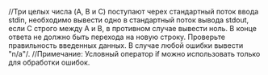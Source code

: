 //Три целых числа (A, B и C) поступают черех стандартный поток ввода stdin, необходимо вывести одно в стандартный поток вывода stdout, если С строго между A и B, в противном случае вывести ноль. В конце ответа не должно быть перехода на новую строку. Проверьте правильность введенных данных. В случае любой ошибки вывести "n/a"/. 
//Примечание: Условный оператор if можно использовать только для обработки ошибок.
